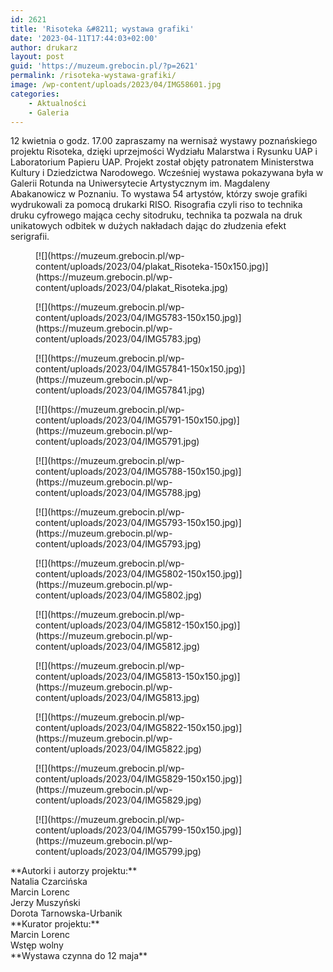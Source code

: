 ```yaml
---
id: 2621
title: 'Risoteka &#8211; wystawa grafiki'
date: '2023-04-11T17:44:03+02:00'
author: drukarz
layout: post
guid: 'https://muzeum.grebocin.pl/?p=2621'
permalink: /risoteka-wystawa-grafiki/
image: /wp-content/uploads/2023/04/IMG58601.jpg
categories:
    - Aktualności
    - Galeria
---
```


<div class="" dir="auto"><div class="x1iorvi4 x1pi30zi x1swvt13 x1l90r2v" data-ad-comet-preview="message" data-ad-preview="message" id=":R1a6lbql5laammjabkq75b5klbaH2:"><div class="x78zum5 xdt5ytf xz62fqu x16ldp7u"><div class="xu06os2 x1ok221b"><div class="x11i5rnm xat24cr x1mh8g0r x1vvkbs xdj266r x126k92a"><div dir="auto">12 kwietnia o godz. 17.00 zapraszamy na wernisaż wystawy poznańskiego projektu Risoteka, dzięki uprzejmości Wydziału Malarstwa i Rysunku UAP i Laboratorium Papieru UAP. Projekt został objęty patronatem Ministerstwa Kultury i Dziedzictwa Narodowego. Wcześniej wystawa pokazywana była w Galerii Rotunda na Uniwersytecie Artystycznym im. Magdaleny Abakanowicz w Poznaniu. To wystawa 54 artystów, którzy swoje grafiki wydrukowali za pomocą drukarki RISO. Risografia czyli riso to technika druku cyfrowego mająca cechy sitodruku, technika ta pozwala na druk unikatowych odbitek w dużych nakładach dając do złudzenia efekt serigrafii.</div></div></div><div dir="auto"></div><div class="xu06os2 x1ok221b"><div dir="auto"><div class="gallery galleryid-2621 gallery-columns-6 gallery-size-thumbnail" id="gallery-38"><figure class="gallery-item"><div class="gallery-icon portrait"> [![](https://muzeum.grebocin.pl/wp-content/uploads/2023/04/plakat_Risoteka-150x150.jpg)](https://muzeum.grebocin.pl/wp-content/uploads/2023/04/plakat_Risoteka.jpg) </div></figure><figure class="gallery-item"><div class="gallery-icon landscape"> [![](https://muzeum.grebocin.pl/wp-content/uploads/2023/04/IMG5783-150x150.jpg)](https://muzeum.grebocin.pl/wp-content/uploads/2023/04/IMG5783.jpg) </div></figure><figure class="gallery-item"><div class="gallery-icon landscape"> [![](https://muzeum.grebocin.pl/wp-content/uploads/2023/04/IMG57841-150x150.jpg)](https://muzeum.grebocin.pl/wp-content/uploads/2023/04/IMG57841.jpg) </div></figure><figure class="gallery-item"><div class="gallery-icon landscape"> [![](https://muzeum.grebocin.pl/wp-content/uploads/2023/04/IMG5791-150x150.jpg)](https://muzeum.grebocin.pl/wp-content/uploads/2023/04/IMG5791.jpg) </div></figure><figure class="gallery-item"><div class="gallery-icon landscape"> [![](https://muzeum.grebocin.pl/wp-content/uploads/2023/04/IMG5788-150x150.jpg)](https://muzeum.grebocin.pl/wp-content/uploads/2023/04/IMG5788.jpg) </div></figure><figure class="gallery-item"><div class="gallery-icon portrait"> [![](https://muzeum.grebocin.pl/wp-content/uploads/2023/04/IMG5793-150x150.jpg)](https://muzeum.grebocin.pl/wp-content/uploads/2023/04/IMG5793.jpg) </div></figure><figure class="gallery-item"><div class="gallery-icon portrait"> [![](https://muzeum.grebocin.pl/wp-content/uploads/2023/04/IMG5802-150x150.jpg)](https://muzeum.grebocin.pl/wp-content/uploads/2023/04/IMG5802.jpg) </div></figure><figure class="gallery-item"><div class="gallery-icon portrait"> [![](https://muzeum.grebocin.pl/wp-content/uploads/2023/04/IMG5812-150x150.jpg)](https://muzeum.grebocin.pl/wp-content/uploads/2023/04/IMG5812.jpg) </div></figure><figure class="gallery-item"><div class="gallery-icon landscape"> [![](https://muzeum.grebocin.pl/wp-content/uploads/2023/04/IMG5813-150x150.jpg)](https://muzeum.grebocin.pl/wp-content/uploads/2023/04/IMG5813.jpg) </div></figure><figure class="gallery-item"><div class="gallery-icon landscape"> [![](https://muzeum.grebocin.pl/wp-content/uploads/2023/04/IMG5822-150x150.jpg)](https://muzeum.grebocin.pl/wp-content/uploads/2023/04/IMG5822.jpg) </div></figure><figure class="gallery-item"><div class="gallery-icon landscape"> [![](https://muzeum.grebocin.pl/wp-content/uploads/2023/04/IMG5829-150x150.jpg)](https://muzeum.grebocin.pl/wp-content/uploads/2023/04/IMG5829.jpg) </div></figure><figure class="gallery-item"><div class="gallery-icon landscape"> [![](https://muzeum.grebocin.pl/wp-content/uploads/2023/04/IMG5799-150x150.jpg)](https://muzeum.grebocin.pl/wp-content/uploads/2023/04/IMG5799.jpg) </div></figure> </div></div><div class="x11i5rnm xat24cr x1mh8g0r x1vvkbs xdj266r x126k92a"><div dir="auto"></div></div><div class="x11i5rnm xat24cr x1mh8g0r x1vvkbs xtlvy1s x126k92a"><div dir="auto">**Autorki i autorzy projektu:**</div><div dir="auto">Natalia Czarcińska</div><div dir="auto">Marcin Lorenc</div><div dir="auto">Jerzy Muszyński</div><div dir="auto">Dorota Tarnowska-Urbanik</div><div dir="auto"></div></div><div class="x11i5rnm xat24cr x1mh8g0r x1vvkbs xtlvy1s x126k92a"><div dir="auto">**Kurator projektu:**</div><div dir="auto">Marcin Lorenc</div></div><div dir="auto"></div><div class="x11i5rnm xat24cr x1mh8g0r x1vvkbs xtlvy1s x126k92a"><div dir="auto">Wstęp wolny</div><div dir="auto">**Wystawa czynna do 12 maja**</div></div></div></div></div></div>